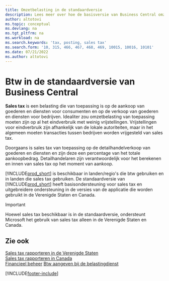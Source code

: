 ```yaml
---
title: Omzetbelasting in de standaardversie
description: Lees meer over hoe de basisversie van Business Central omzetbelasting ondersteunt en lees een beschrijving van het basisconcept.
author: altotovi
ms.topic: conceptual
ms.devlang: na
ms.tgt_pltfrm: na
ms.workload: na
ms.search.keywords: 'tax, posting, sales tax'
ms.search.form: '10, 315, 466, 467, 468, 469, 10015, 10016, 10101'
ms.date: 07/21/2022
ms.author: altotovi
---
```


# <a name="sales-tax-in-the-default-version-of-business-central"></a>Btw in de standaardversie van Business Central

**Sales tax** is een belasting die van toepassing is op de aankoop van goederen en diensten voor consumenten en op de verkoop van goederen en diensten voor bedrijven. Idealiter zou omzetbelasting van toepassing moeten zijn op al het eindverbruik met weinig vrijstellingen. Vrijstellingen voor eindverbruik zijn afhankelijk van de lokale autoriteiten, maar in het algemeen moeten transacties tussen bedrijven worden vrijgesteld van sales tax.  

Doorgaans is sales tax van toepassing op de detailhandelverkoop van goederen en diensten en zijn deze een percentage van het totale aankoopbedrag. Detailhandelaren zijn verantwoordelijk voor het berekenen en innen van sales tax op het moment van aankoop.  

[!INCLUDE[prod_short](includes/prod_short.md)] is beschikbaar in landen/regio's die btw gebruiken en in landen die sales tax gebruiken. De standaardversie van [!INCLUDE[prod_short](includes/prod_short.md)] heeft basisondersteuning voor sales tax en uitgebreidere ondersteuning in de versies van de applicatie die worden gebruikt in de Verenigde Staten en Canada.

> [!IMPORTANT]
> Hoewel sales tax beschikbaar is in de standaardversie, ondersteunt Microsoft het gebruik van sales tax alleen in de Verenigde Staten en Canada.

## <a name="see-also"></a>Zie ook

[Sales tax rapporteren in de Verenigde Staten](localfunctionality/UnitedStates/us-sales-tax.md)  
[Sales tax rapporteren in Canada](localfunctionality/canada/ca-sales-tax.md)  
[Financieel beheer](finance.md)
[Btw aangeven bij de belastingdienst](finance-how-report-vat.md)

[!INCLUDE[footer-include](includes/footer-banner.md)]
